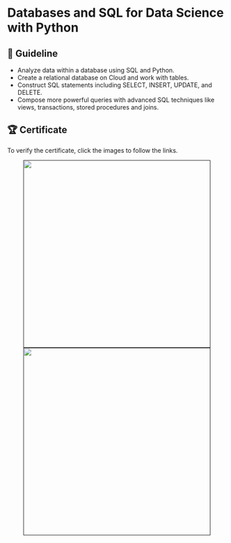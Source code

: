 # Databases and SQL for Data Science with Python

## 📑 Guideline
- Analyze data within a database using SQL and Python.
- Create a relational database on Cloud and work with tables.
- Construct SQL statements including SELECT, INSERT, UPDATE, and DELETE.
- Compose more powerful queries with advanced SQL techniques like views, transactions, stored procedures and joins.  

## 🏆 Certificate 
To verify the certificate, click the images to follow the links.

<p align="middle">
  <a href=""><img src="" height="430"></a>
  <a href=""><img src="" height="430"></a>
</p>
